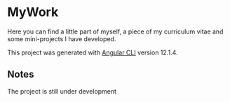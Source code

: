 # MyWork

Here you can find a little part of myself, a piece of my curriculum vitae and some mini-projects I have developed.

This project was generated with [Angular CLI](https://github.com/angular/angular-cli) version 12.1.4.

## Notes

The project is still under development
